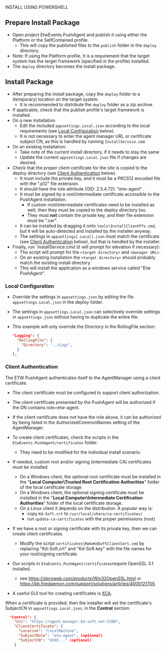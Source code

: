 INSTALL USING POWERSHELL

## Prepare Install Package

- Open project EtwEvents.PushAgent and publish it using either the Platform or the SelfContained profile.
  - This will copy the published files to the `publish` folder in the `deploy` directory.
- Note: If using the Platform profile, it is a requirement that the target system has the target framework (specified in the profile) installed.
- The `deploy` directory becomes the install package.

## Install Package

- After preparing the install package, copy the `deploy` folder to a (temporary) location on the target system.
  - It is recommended to distribute the `deploy` folder as a zip archive.
- If applicable, check that the publish profile's target framework is installed.
- On a new installation
  - Edit the included `appsettings.Local.json` according to the local requirements (see [Local Configuration](#local-configuration) below).
  - It is not necessary to enter the agent manager URL or certificate subject CN, as this is handled by running `InstallService.cmd`.
- On an existing installation:
  - Take note of the current install directory, if it needs to stay the same
  - Update the current `appsettings.Local.json` file if changes are desired.
- Check that the proper client certificate for the site is copied to the deploy directory (see [Client Authentication](#client-authentication) below).
  - It must include the private key, and it must be a PKCS12 encoded file with the ".p12" file extension.
  - It should have the role attribute (OID: 2.5.4.72): "etw-agent" .
  - It must be signed by a root/intermediate certificate accessible to the PushAgent installation.
    - If custom root/intermediate certificates need to be installed as well, then they must be copied to the deploy directory too.
    - They must **not** contain the private key, and their file extension must be ".cer".
  - It can be installed by dragging it onto `tools\InstallClientPfx.cmd`, but it will be auto-detected and installed by the installer anyway.
  - The settings in `appsettings[.Local].json` must match the certificate (see [Client Authentication](#client-authentication) below), 
    but that is handled by the installer.
- Finally, run `InstallService.cmd (it will prompt for elevation if necessary):
  - The script will prompt for the `<target directory>` and `<manager URL>`.
  - On an existing installation the `<target directory>` should probably match the existing install directory.
  - This will install the application as a windows service called "Etw PushAgent".

### Local Configuration

- Override the settings in `appsettings.json` by editing the file `appsettings.Local.json` in the deploy folder.

- The settings in `appsettings.Local.json` can selectively override settings in `appsettings.json` without having to duplicate the entire file.

- This example will only override the Directory in the RollingFile section:
  
  ```json
  "Logging": {
    "RollingFile": {
      "Directory": "../Logs",
    }
  },
  ```

### Client Authentication

The ETW PushAgent authenticates itself to the AgentManager using a client certificate.
- The client certificate must be configured to support client authorization.
- The client certificate presented by the PushAgent will be authorized if the DN contains role=etw-agent.
- If the client certificate does not have the role above, it can be authorized by being listed in the AuthorizedCommonNames setting of the AgentManager.
- To create client certificates, check the scripts in the `EtwEvents.PushAgent/certificates` folder.
  - They need to be modified for the individual install scenario.

- If needed, custom root and/or signing (intermediate CA) certificates must be installed.
  - On a Windows client, the optional root certificate must be installed in the "**Local Computer\Trusted Root Certification Authorities**" folder of the local certificate storage.
  - On a Windows client, the optional signing certificate must be installed in the "**Local Computer\Intermediate Certification Authorities**" folder of the local certificate storage.
  - On a Linux client it depends on the distribution. A popular way is:
    - copy `Kd-Soft.crt` to `/usr/local/share/ca-certificates/`
    - run `update-ca-certificates` with the proper permissions (root)
- If we have a root or signing certificate with its private key, then we can create client certificates.
  - Modify the script `certificates\MakeKdSoftClientCert.cmd` by replacing "Kd-Soft.crt" and "Kd-Soft.key" with the file names for your root/signing certificate.

- Our scripts in `EtwEvents.PushAgent/certificates`require OpenSSL 3.1 installed.
  - see https://slproweb.com/products/Win32OpenSSL.html or https://kb.firedaemon.com/support/solutions/articles/4000121705.
- A useful GUI tool for creating certificates is [XCA](https://www.hohnstaedt.de/xca/).

When a certificate is provided, then the installer will set the certificate's SubjectCN in `appsettings.Local.json`, in the **Control** section:

```json
  "Control": {
    "Uri": "https://agent-manager.kd-soft.net:5300",
    "ClientCertificate": {
      "Location": "LocalMachine",
      "SubjectRole": "etw-agent", (optional)
      "SubjectCN": "XXXX..." (optional)
    }
```
